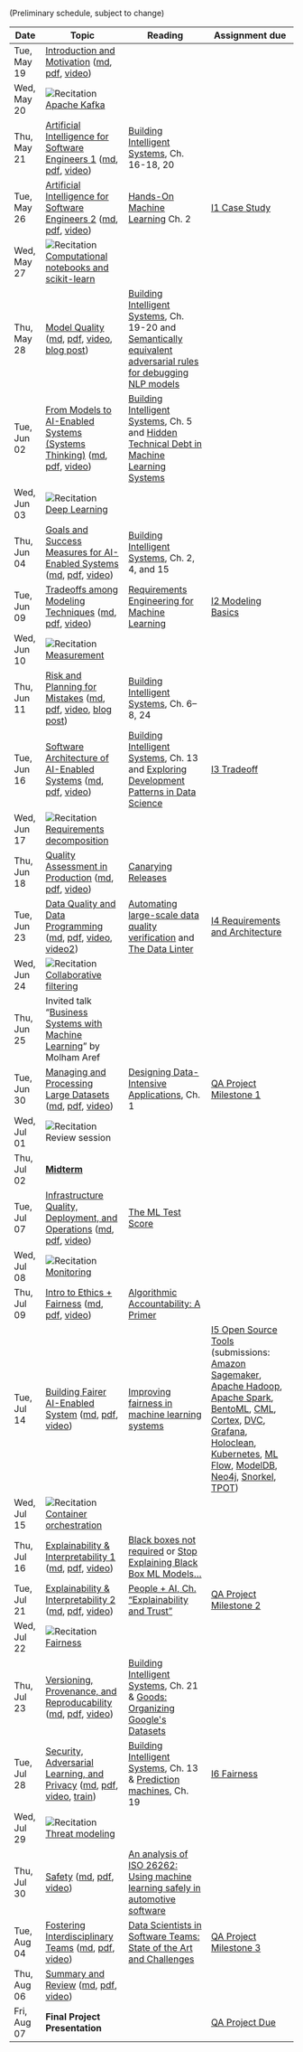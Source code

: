 (Preliminary schedule, subject to change)

| Date  | Topic | Reading | Assignment due |
| -     | -     | -       | -              |
| Tue, May 19| [Introduction and Motivation](https://ckaestne.github.io/seai/S2020/slides/01_introduction/intro.html) ([md](https://github.com/ckaestne/seai/blob/S2020/lectures/01_introduction/intro.md), [pdf](https://ckaestne.github.io/seai/S2020/slides/01_introduction/intro.pdf), [video](https://youtu.be/Wst5A6ZB7Bg)) |  |  |
| Wed, May 20| ![Recitation](https://img.shields.io/badge/-rec-Yellow.svg) [Apache Kafka](https://github.com/ckaestne/seai/blob/S2020/recitations/01_kafka.pdf) |  |  |
| Thu, May 21| [Artificial Intelligence for Software Engineers 1](https://ckaestne.github.io/seai/S2020/slides/02_aibasics1/introml.html) ([md](https://github.com/ckaestne/seai/blob/S2020/lectures/02_aibasics1/introml.md), [pdf](https://ckaestne.github.io/seai/S2020/slides/02_aibasics1/introml.pdf), [video](https://youtu.be/Ccku34DU7k4)) | [Building Intelligent Systems](https://cmu.primo.exlibrisgroup.com/permalink/01CMU_INST/6lpsnm/alma991019649190004436), Ch. 16-18, 20 |  |
| Tue, May 26| [Artificial Intelligence for Software Engineers 2](https://ckaestne.github.io/seai/S2020/slides/03_aibasics2/aioverview.html) ([md](https://github.com/ckaestne/seai/blob/S2020/lectures/03_aibasics2/aioverview.md), [pdf](https://ckaestne.github.io/seai/S2020/slides/03_aibasics2/aioverview.pdf), [video](https://youtu.be/yO5Rm8HAQd0)) | [Hands-On Machine Learning](https://cmu.primo.exlibrisgroup.com/permalink/01CMU_INST/6lpsnm/alma991019665684604436) Ch. 2 | [I1 Case Study](https://github.com/ckaestne/seai/blob/S2020/assignments/I1_case_study.md) |
| Wed, May 27| ![Recitation](https://img.shields.io/badge/-rec-Yellow.svg) [Computational notebooks and scikit-learn](https://github.com/ckaestne/seai/blob/S2020/recitations/02_Scikit_learn.ipynb) |  |  |
| Thu, May 28| [Model Quality](https://ckaestne.github.io/seai/S2020/slides/04_modelquality/modelquality.html) ([md](https://github.com/ckaestne/seai/blob/S2020/lectures/04_modelquality/modelquality.md), [pdf](https://ckaestne.github.io/seai/S2020/slides/04_modelquality/modelquality.pdf), [video](https://youtu.be/DDMNH0VMIIo), [blog post](https://medium.com/@ckaestne/a-software-testing-view-on-machine-learning-model-quality-d508cb9e20a6)) | [Building Intelligent Systems](https://cmu.primo.exlibrisgroup.com/permalink/01CMU_INST/6lpsnm/alma991019649190004436), Ch. 19-20 and [Semantically equivalent adversarial rules for debugging NLP models](https://www.aclweb.org/anthology/P18-1079.pdf) |  |
| Tue, Jun 02| [From Models to AI-Enabled Systems (Systems Thinking)](https://ckaestne.github.io/seai/S2020/slides/05_system/systems.html) ([md](https://github.com/ckaestne/seai/blob/S2020/lectures/05_system/systems.md), [pdf](https://ckaestne.github.io/seai/S2020/slides/05_system/systems.pdf), [video](https://youtu.be/svKnXt1BnzM)) | [Building Intelligent Systems](https://cmu.primo.exlibrisgroup.com/permalink/01CMU_INST/6lpsnm/alma991019649190004436), Ch. 5 and [Hidden Technical Debt in Machine Learning Systems](http://papers.nips.cc/paper/5656-hidden-technical-debt-in-machine-learning-systems.pdf) |  |
| Wed, Jun 03| ![Recitation](https://img.shields.io/badge/-rec-Yellow.svg) [Deep Learning](https://github.com/ckaestne/seai/blob/S2020/recitations/03_Deep_Learning.ipynb) |  |  |
| Thu, Jun 04| [Goals and Success Measures for AI-Enabled Systems](https://ckaestne.github.io/seai/S2020/slides/06_goals/goals.html) ([md](https://github.com/ckaestne/seai/blob/S2020/lectures/06_goals/goals.md), [pdf](https://ckaestne.github.io/seai/S2020/slides/06_goals/goals.pdf), [video](https://youtu.be/LJVzI2u-QJc)) | [Building Intelligent Systems](https://cmu.primo.exlibrisgroup.com/permalink/01CMU_INST/6lpsnm/alma991019649190004436), Ch. 2, 4, and 15 |  |
| Tue, Jun 09| [Tradeoffs among Modeling Techniques](https://ckaestne.github.io/seai/S2020/slides/07_tradeoffs/tradeoffs.html) ([md](https://github.com/ckaestne/seai/blob/S2020/lectures/07_tradeoffs/tradeoffs.md), [pdf](https://ckaestne.github.io/seai/S2020/slides/07_tradeoffs/tradeoffs.pdf), [video](https://youtu.be/Ti0pjzXaFBs)) | [Requirements Engineering for Machine Learning](https://arxiv.org/pdf/1908.04674.pdf) | [I2 Modeling Basics](https://github.com/ckaestne/seai/blob/S2020/assignments/I2_modeling_basics.md) |
| Wed, Jun 10| ![Recitation](https://img.shields.io/badge/-rec-Yellow.svg) [Measurement](https://github.com/ckaestne/seai/blob/S2020/recitations/04_measurement.pdf) |  |  |
| Thu, Jun 11| [Risk and Planning for Mistakes](https://ckaestne.github.io/seai/S2020/slides/08_mistakes/mistakes.html) ([md](https://github.com/ckaestne/seai/blob/S2020/lectures/08_mistakes/mistakes.md), [pdf](https://ckaestne.github.io/seai/S2020/slides/08_mistakes/mistakes.pdf), [video](https://www.youtube.com/watch?v=AYh5bJ2SR48), [blog post](https://medium.com/@ckaestne/the-world-and-the-machine-and-responsible-machine-learning-1ae72353c5ae)) | [Building Intelligent Systems](https://cmu.primo.exlibrisgroup.com/permalink/01CMU_INST/6lpsnm/alma991019649190004436), Ch. 6–8, 24 |  |
| Tue, Jun 16| [Software Architecture of AI-Enabled Systems](https://ckaestne.github.io/seai/S2020/slides/09_architecture/architecture.html) ([md](https://github.com/ckaestne/seai/blob/S2020/lectures/09_architecture/architecture.md), [pdf](https://ckaestne.github.io/seai/S2020/slides/09_architecture/architecture.pdf), [video](https://www.youtube.com/watch?v=KIC-sFz5OT8)) | [Building Intelligent Systems](https://cmu.primo.exlibrisgroup.com/permalink/01CMU_INST/6lpsnm/alma991019649190004436), Ch. 13 and [Exploring Development Patterns in Data Science](https://www.theorylane.com/2017/10/20/some-development-patterns-in-data-science/) | [I3 Tradeoff](https://github.com/ckaestne/seai/blob/S2020/assignments/I3_tradeoffs.md) |
| Wed, Jun 17| ![Recitation](https://img.shields.io/badge/-rec-Yellow.svg) [Requirements decomposition](https://github.com/ckaestne/seai/blob/S2020/recitations/05_requirements.pdf) |  |  |
| Thu, Jun 18| [Quality Assessment in Production](https://ckaestne.github.io/seai/S2020/slides/10_qainproduction/qainproduction.html) ([md](https://github.com/ckaestne/seai/blob/S2020/lectures/10_qainproduction/qainproduction.md), [pdf](https://ckaestne.github.io/seai/S2020/slides/10_qainproduction/qainproduction.pdf), [video](https://youtu.be/RaaNSXKFDGk)) | [Canarying Releases](https://landing.google.com/sre/workbook/chapters/canarying-releases/) |  |
| Tue, Jun 23| [Data Quality and Data Programming](https://ckaestne.github.io/seai/S2020/slides/11_dataquality/dataquality.html) ([md](https://github.com/ckaestne/seai/blob/S2020/lectures/11_dataquality/dataquality.md), [pdf](https://ckaestne.github.io/seai/S2020/slides/11_dataquality/dataquality.pdf), [video](https://www.youtube.com/watch?v=60lBFv9tyWk), [video2](https://www.youtube.com/watch?v=6e6aI4yjAxc)) | [Automating large-scale data quality verification](http://www.vldb.org/pvldb/vol11/p1781-schelter.pdf) and [The Data Linter](http://learningsys.org/nips17/assets/papers/paper_19.pdf) | [I4 Requirements and Architecture](https://github.com/ckaestne/seai/blob/S2020/assignments/I4_requirements_architecture.md) |
| Wed, Jun 24| ![Recitation](https://img.shields.io/badge/-rec-Yellow.svg) [Collaborative filtering](https://github.com/ckaestne/seai/blob/S2020/recitations/06_Collaborative_Filtering.ipynb) |  |  |
| Thu, Jun 25| Invited talk “[Business Systems with Machine Learning](https://www.youtube.com/watch?v=_bvrzYOA8dY)” by Molham Aref |  |  |
| Tue, Jun 30| [Managing and Processing Large Datasets](https://ckaestne.github.io/seai/S2020/slides/12_dataatscale/dataatscale.html) ([md](https://github.com/ckaestne/seai/blob/S2020/lectures/12_dataatscale/dataatscale.md), [pdf](https://ckaestne.github.io/seai/S2020/slides/12_dataatscale/dataatscale.pdf), [video](https://youtu.be/iPmQ5ezQNPY)) | [Designing Data-Intensive Applications](https://cmu.primo.exlibrisgroup.com/permalink/01CMU_INST/6lpsnm/alma991019578119704436), Ch. 1 | [QA Project Milestone 1](https://github.com/ckaestne/seai/blob/S2020/assignments/project.md) |
| Wed, Jul 01| ![Recitation](https://img.shields.io/badge/-rec-Yellow.svg) Review session |  |  |
| Thu, Jul 02| [**Midterm**](https://github.com/ckaestne/seai/blob/S2020/exams/midterm.pdf) |  |  |
| Tue, Jul 07| [Infrastructure Quality, Deployment, and Operations](https://ckaestne.github.io/seai/S2020/slides/13_infrastructurequality/infrastructurequality.html) ([md](https://github.com/ckaestne/seai/blob/S2020/lectures/13_infrastructurequality/infrastructurequality.md), [pdf](https://ckaestne.github.io/seai/S2020/slides/13_infrastructurequality/infrastructurequality.pdf), [video](https://www.youtube.com/watch?v=iBaJgWjpK24)) | [The ML Test Score](https://research.google.com/pubs/archive/46555.pdf) |  |
| Wed, Jul 08| ![Recitation](https://img.shields.io/badge/-rec-Yellow.svg) [Monitoring](https://github.com/ckaestne/seai/tree/S2020/recitations/07_Monitoring) |  |  |
| Thu, Jul 09| [Intro to Ethics + Fairness](https://ckaestne.github.io/seai/S2020/slides/14_fairness1/fairness1.html) ([md](https://github.com/ckaestne/seai/blob/S2020/lectures/14_fairness1/fairness1.md), [pdf](https://ckaestne.github.io/seai/S2020/slides/14_fairness1/fairness1.pdf), [video](https://www.youtube.com/watch?v=0wCJKw3-siY)) | [Algorithmic Accountability: A Primer](https://datasociety.net/wp-content/uploads/2018/04/Data_Society_Algorithmic_Accountability_Primer_FINAL-4.pdf) |  |
| Tue, Jul 14| [Building Fairer AI-Enabled System](https://ckaestne.github.io/seai/S2020/slides/15_fairness2/fairness2.html) ([md](https://github.com/ckaestne/seai/blob/S2020/lectures/15_fairness2/fairness2.md), [pdf](https://ckaestne.github.io/seai/S2020/slides/15_fairness2/fairness2.pdf), [video](https://www.youtube.com/watch?v=iFgJiEz3jz0)) | [Improving fairness in machine learning systems](http://users.umiacs.umd.edu/~hal/docs/daume19fairness.pdf) | [I5 Open Source Tools](https://github.com/ckaestne/seai/blob/S2020/assignments/I5_se4ai_tools.md) (submissions: [Amazon Sagemaker](https://medium.com/@jackyzou1997/a-gentle-introduction-to-aws-sagemaker-ml-ai-on-the-cloud-de8dd0191818), [Apache Hadoop](https://medium.com/@sanshang/first-try-on-apache-hadoop-fe24aee66665), [Apache Spark](https://medium.com/@abellamk/apache-spark-with-pyspark-a-step-by-step-approach-2448a1216cd9), [BentoML](https://medium.com/@maahin_beri/using-bentoml-to-serve-scikit-models-10f54c29dfc9), [CML](https://medium.com/@karthik.vaithyanathan/using-continuous-machine-learning-to-run-your-ml-pipeline-eeeeacad69a3), [Cortex](https://medium.com/@nsgupta.vivek/model-deployment-automation-with-cortex-45c48aaed063), [DVC](https://medium.com/@nwest_7200/a-brief-introduction-to-data-version-control-dvc-82ec5ee76c2b), [Grafana](https://zexuannotes.com/using-grafana-prometheus-and-postgresql/), [Holoclean](https://medium.com/@jacob.tanenbaum/a-first-look-at-holoclean-205ca7c71369), [Kubernetes](https://medium.com/@mazzottacraig/deploying-a-flask-application-with-kubernetes-8a491c220b59), [ML Flow](https://medium.com/@kevin.n.lu123/mlflow-managing-your-ml-pipeline-from-training-to-deployment-7e0d87df9d), [ModelDB](https://medium.com/@songrcs/versioning-your-dataset-and-models-using-modeldb-10b0ee3873ed), [Neo4j](https://medium.com/@mohonisc/recommendation-system-with-neo4j-graph-database-f111ff377d07?sk=83eb1f72f810fea61fbb03df94e1459e), [Snorkel](https://medium.com/@FanglinChen/snorkel-for-recommendation-system-3f7c10cbdb82), [TPOT](https://medium.com/@daniel.biales/automl-taking-tpot-to-the-movies-cf7e6f67f876?sk=6737cdd9d4cf2ff3c7322ee25f80fe70)) |
| Wed, Jul 15| ![Recitation](https://img.shields.io/badge/-rec-Yellow.svg) [Container orchestration](https://github.com/ckaestne/seai/tree/S2020/recitations/08_Kubernetes) |  |  |
| Thu, Jul 16| [Explainability & Interpretability 1](https://ckaestne.github.io/seai/S2020/slides/16_explainability/explainability.html) ([md](https://github.com/ckaestne/seai/blob/S2020/lectures/16_explainability/explainability.md), [pdf](https://ckaestne.github.io/seai/S2020/slides/16_explainability/explainability.pdf), [video](https://youtu.be/JJTCnlMXJ0M)) | [Black boxes not required](https://dataskeptic.com/blog/episodes/2020/black-boxes-are-not-required) or [Stop Explaining Black Box ML Models…](https://arxiv.org/abs/1811.10154) |  |
| Tue, Jul 21| [Explainability & Interpretability 2](https://ckaestne.github.io/seai/S2020/slides/16_explainability/explainability.html) ([md](https://github.com/ckaestne/seai/blob/S2020/lectures/16_explainability/explainability.md), [pdf](https://ckaestne.github.io/seai/S2020/slides/16_explainability/explainability.pdf), [video](https://www.youtube.com/watch?v=3xm5rMM_rCY)) | [People + AI, Ch. “Explainability and Trust”](https://pair.withgoogle.com/chapter/explainability-trust/) | [QA Project Milestone 2](https://github.com/ckaestne/seai/blob/S2020/assignments/project.md) |
| Wed, Jul 22| ![Recitation](https://img.shields.io/badge/-rec-Yellow.svg) [Fairness](https://github.com/ckaestne/seai/blob/S2020/recitations/09_fairness.pdf) |  |  |
| Thu, Jul 23| [Versioning, Provenance, and Reproducability](https://ckaestne.github.io/seai/S2020/slides/18_provenance/provenance.html) ([md](https://github.com/ckaestne/seai/blob/S2020/lectures/18_provenance/provenance.md), [pdf](https://ckaestne.github.io/seai/S2020/slides/18_provenance/provenance.pdf), [video](https://www.youtube.com/watch?v=eGlIW28eRfA)) | [Building Intelligent Systems](https://www.buildingintelligentsystems.com/), Ch. 21 & [Goods: Organizing Google's Datasets](http://research.google.com/pubs/archive/45390.pdf) |  |
| Tue, Jul 28| [Security, Adversarial Learning, and Privacy](https://ckaestne.github.io/seai/S2020/slides/19_security/security.html) ([md](https://github.com/ckaestne/seai/blob/S2020/lectures/19_security/security.md), [pdf](https://ckaestne.github.io/seai/S2020/slides/19_security/security.pdf), [video](https://www.youtube.com/watch?v=5ZdrNYvTmq8), [train](https://store.robotime.com/product/rokr/locomotive-lk701/)) | [Building Intelligent Systems](https://cmu.primo.exlibrisgroup.com/permalink/01CMU_INST/6lpsnm/alma991019649190004436), Ch. 13 & [Prediction machines](https://cmu.primo.exlibrisgroup.com/permalink/01CMU_INST/6lpsnm/alma991019698987304436), Ch. 19 | [I6 Fairness](https://github.com/ckaestne/seai/blob/S2020/assignments/I6_fairness.md) |
| Wed, Jul 29| ![Recitation](https://img.shields.io/badge/-rec-Yellow.svg) [Threat modeling](https://github.com/ckaestne/seai/blob/S2020/recitations/10_Threat_Modeling.pdf) |  |  |
| Thu, Jul 30| [Safety](https://ckaestne.github.io/seai/S2020/slides/20_safety/safety.html) ([md](https://github.com/ckaestne/seai/blob/S2020/lectures/20_safety/safety.md), [pdf](https://ckaestne.github.io/seai/S2020/slides/20_safety/safety.pdf), [video](https://www.youtube.com/watch?v=xRlFDXV3-8E)) | [An analysis of ISO 26262: Using machine learning safely in automotive software](https://arxiv.org/pdf/1709.02435) |  |
| Tue, Aug 04| [Fostering Interdisciplinary Teams](https://ckaestne.github.io/seai/S2020/slides/21_teams/teams.html) ([md](https://github.com/ckaestne/seai/blob/S2020/lectures/21_teams/teams.md), [pdf](https://ckaestne.github.io/seai/S2020/slides/21_teams/teams.pdf), [video](https://www.youtube.com/watch?v=bQGjlKWErfg)) | [Data Scientists in Software Teams: State of the Art and Challenges](https://andrewbegel.com/papers/data-scientists.pdf) | [QA Project Milestone 3](https://github.com/ckaestne/seai/blob/S2020/assignments/project.md) |
| Thu, Aug 06| [Summary and Review](https://ckaestne.github.io/seai/S2020/slides/22_summary/all.html) ([md](https://github.com/ckaestne/seai/blob/S2020/lectures/22_summary/all.md), [pdf](https://ckaestne.github.io/seai/S2020/slides/22_summary/all.pdf), [video](https://www.youtube.com/watch?v=kQJSwtFo7KA)) |  |  |
| Fri, Aug 07| **Final Project Presentation** |  | [QA Project Due](https://github.com/ckaestne/seai/blob/S2020/assignments/project.md) |
